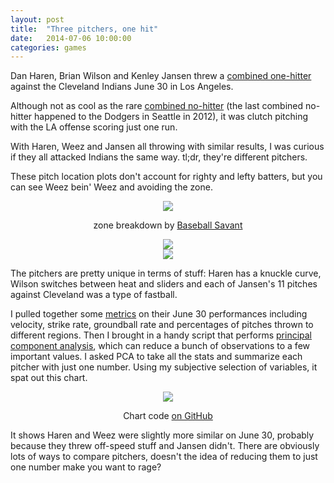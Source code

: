 ```yaml
---
layout: post
title:  "Three pitchers, one hit"
date:   2014-07-06 10:00:00
categories: games
---
```


Dan Haren, Brian Wilson and Kenley Jansen threw a [combined one-hitter](http://losangeles.dodgers.mlb.com/mlb/gameday/index.jsp?gid=2014_06_30_clemlb_lanmlb_1&mode=recap&c_id=la#gid=2014_06_30_clemlb_lanmlb_1&mode=recap&c_id=la
) against the Cleveland Indians June 30 in Los Angeles.

Although not as cool as the rare [combined no-hitter](http://www.sbnation.com/2012/6/9/2268023/combined-no-hitter-mariners-dodgers-rare-feat) (the last combined no-hitter happened to the Dodgers in Seattle in 2012), it was clutch pitching with the LA offense scoring just one run.

With Haren, Weez and Jansen all throwing with similar results, I was curious if they all attacked Indians the same way. tl;dr, they're different pitchers.

These pitch location plots don't account for righty and lefty batters, but you can see Weez bein' Weez and avoiding the zone.

<div align="center">
    <img src="{{ site.baseurl }}/post-assets/2014-07-05-pca/haren.png"/>
    <p><span class="caption">zone breakdown by <a href="http://baseballsavant.com/pitchfx_search.php?hfPT=&hfZ=&hfGT=R%7C&hfPR=&hfAB=&hfBB=&hfHL=&hfCount=&ddlYear=2014&ddlPlayer=pitcher&ddlMin=0&ddlPitcherHand=&ddlBatterHand=&ddlVGT=&ddlVLT=&ddlDistGT=&ddlDistLT=&txtGameDateGT=2014-06-30&txtGameDateLT=2014-06-30&ddlTeam=LAD&ddlPosition=&hfRO=&ddlHomeRoad=&hfIN=&hfOT=&ddlGroupBy=name&ddlSort=desc&ddlMinABs=0&ddlSBSuccess=&txtPx1=&txtPx2=&txtPz1=&txtPz2=&ddlRPXGT_ft=&ddlRPXGT_in=&ddlRPXLT_ft=&ddlRPXLT_in=&ddlRPYGT_ft=&ddlRPYGT_in=&ddlRPYLT_ft=&ddlRPYLT_in=&txtBAGT=&txtBALT=&txtBLGT=&txtBLLT=&txtSRGT=&txtSRLT=&txtSDGT=&txtSDLT=#results">Baseball Savant</a></span></p>
</div>

<div align="center">
    <img src="{{ site.baseurl }}/post-assets/2014-07-05-pca/weez.png"/>
</div>

<div align="center">
    <img src="{{ site.baseurl }}/post-assets/2014-07-05-pca/kenley.png"/>
</div>

The pitchers are pretty unique in terms of stuff: Haren has a knuckle curve, Wilson switches between heat and sliders and each of Jansen's 11 pitches against Cleveland was a type of fastball.

I pulled together some [metrics](https://github.com/danhillreports/isbrianwilsonraging/blob/gh-pages/data/2014-07-05-pca/comps.csv) on their June 30 performances including velocity, strike rate, groundball rate and percentages of pitches thrown to different regions. Then I brought in a handy script that performs [principal component analysis](http://en.wikipedia.org/wiki/Principal_component_analysis), which can reduce a bunch of observations to a few important values. I asked PCA to take all the stats and summarize each pitcher with just one number. Using my subjective selection of variables, it spat out this chart.

<div align="center">
    <img src="{{ site.baseurl }}/post-assets/2014-07-05-pca/figure_1.png" class="img-center"/>
    <p><span class="caption">Chart code <a href="https://github.com/danhillreports/isbrianwilsonraging/blob/gh-pages/data/2014-07-05-pca/pca.py">on GitHub</a></span></p>
</div>

It shows Haren and Weez were slightly more similar on June 30, probably because they threw off-speed stuff and Jansen didn't. There are obviously lots of ways to compare pitchers, doesn't the idea of reducing them to just one number make you want to rage?
